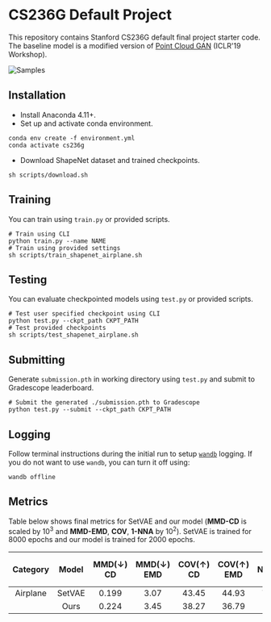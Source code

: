 # CS236G Default Project
This repository contains Stanford CS236G default final project starter code. The baseline model is a modified version of [Point Cloud GAN](https://github.com/chunliangli/Point-Cloud-GAN) (ICLR'19 Workshop).

![Samples](https://user-images.githubusercontent.com/50810315/151111956-00f3fd73-5364-40bd-9ccd-d017062649af.png)

## Installation
* Install Anaconda 4.11+.
* Set up and activate conda environment.

```shell
conda env create -f environment.yml
conda activate cs236g
```

* Download ShapeNet dataset and trained checkpoints.

```shell
sh scripts/download.sh
```

## Training
You can train using `train.py` or provided scripts.

```shell
# Train using CLI
python train.py --name NAME
# Train using provided settings
sh scripts/train_shapenet_airplane.sh
```

## Testing
You can evaluate checkpointed models using `test.py` or provided scripts.

```shell
# Test user specified checkpoint using CLI
python test.py --ckpt_path CKPT_PATH
# Test provided checkpoints
sh scripts/test_shapenet_airplane.sh
```

## Submitting
Generate `submission.pth` in working directory using `test.py` and submit to Gradescope leaderboard.

```shell
# Submit the generated ./submission.pth to Gradescope
python test.py --submit --ckpt_path CKPT_PATH
```

## Logging
Follow terminal instructions during the initial run to setup [`wandb`](https://wandb.ai) logging.
If you do not want to use `wandb`, you can turn it off using:

```shell
wandb offline
```

## Metrics
Table below shows final metrics for SetVAE and our model (**MMD-CD** is scaled by 10<sup>3</sup> and **MMD-EMD**, **COV**, **1-NNA** by 10<sup>2</sup>). SetVAE is trained for 8000 epochs and our model is trained for 2000 epochs.

| Category  | Model | MMD(↓) CD | MMD(↓) EMD | COV(↑) CD | COV(↑) EMD | 1-NNA(↓) CD | 1-NNA(↓) EMD |
| :---: | :---: | :---: | :---: | :---: | :---: | :---: | :---: | 
| Airplane | SetVAE | 0.199 | 3.07 | 43.45 | 44.93 | 75.31 | 77.65 |
|  | Ours     | 0.224 | 3.45 | 38.27 | 36.79 | - | - |

